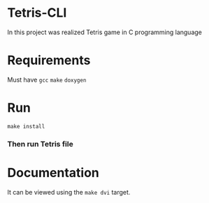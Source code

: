 # Tetris-CLI

In this project was realized Tetris game in C programming language

# Requirements

Must have `gcc` `make` `doxygen`

# Run

`make install`

### Then run Tetris file

# Documentation

It can be viewed using the `make dvi` target.